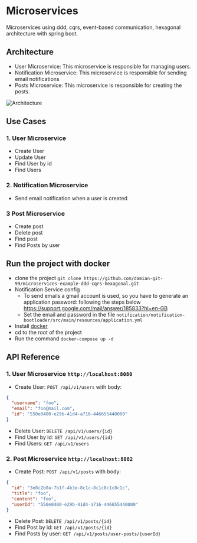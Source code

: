 
# Microservices

Microservices using ddd, cqrs, event-based communication, hexagonal architecture with spring boot.

## Architecture
- User Microservice: This microservice is responsible for managing users.
- Notification Microservice: This microservice is responsible for sending email notifications
- Posts Microservice: This microservice is responsible for creating the posts.


![Architecture](https://i.ibb.co/xX9kYkd/Captura-de-pantalla-2023-02-10-170648.png)

## Use Cases
### 1. User Microservice
- Create User
- Update User
- Find User by id
- Find Users

### 2. Notification Microservice
- Send email notification when a user is created

### 3 Post Microservice
- Create post
- Delete post
- Find post
- Find Posts by user

## Run the project with docker
- clone the project `git clone https://github.com/damian-git-99/microservices-example-ddd-cqrs-hexagonal.git`
- Notification Service config
    * To send emails a gmail account is used, so you have to generate an application password: following the steps below https://support.google.com/mail/answer/185833?hl=en-GB
    * Set the email and password in the file `notification/notification-bootloader/src/main/resources/application.yml`
- Install [docker](https://www.docker.com/products/docker-desktop/)
- cd to the root of the project
- Run the command `docker-compose up -d`

## API Reference
### 1. User Microservice ```http://localhost:8080```
- Create User: ```POST /api/v1/users```
with body:
```json
{
  "username": "foo",
  "email": "foo@mail.com",
  "id": "550e8400-e29b-41d4-a716-446655440000"
}
```
- Delete User: ```DELETE /api/v1/users/{id}```
- Find User by id: ```GET /api/v1/users/{id}```
- Find Users: ```GET /api/v1/users```

### 2. Post Microservice ```http://localhost:8082```
- Create Post: ```POST /api/v1/posts```
with body:
```json
{
  "id": "3e8c2b0a-7b1f-4b3e-8c1c-8c1c8c1c8c1c",
  "title": "foo",
  "content": "foo",
  "userId": "550e8400-e29b-41d4-a716-446655440000"
}
```
- Delete Post: ```DELETE /api/v1/posts/{id}```
- Find Post by id: ```GET /api/v1/posts/{id}```
- Find Posts by user: ```GET /api/v1/posts/user-posts/{userId}```
